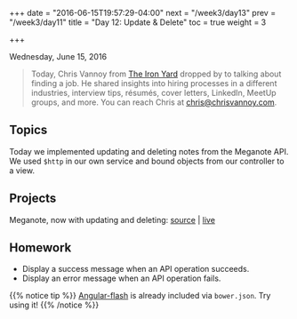 +++
date = "2016-06-15T19:57:29-04:00"
next = "/week3/day13"
prev = "/week3/day11"
title = "Day 12: Update & Delete"
toc = true
weight = 3

+++

<date>Wednesday, June 15, 2016</date>

> Today, Chris Vannoy from [The Iron Yard](https://www.theironyard.com/) dropped by to talking about finding a job. He shared insights into hiring processes in a different industries, interview tips, r&eacute;sum&eacute;s, cover letters, LinkedIn, MeetUp groups, and more. You can reach Chris at chris@chrisvannoy.com.

## Topics

Today we implemented updating and deleting notes from the Meganote API. We used `$http` in our own service and bound objects from our controller to a view.

## Projects

Meganote, now with updating and deleting: [source](https://github.com/xternbootcamp16/meganote/tree/3422d653cacfb02be956b99610bb4af87be6bfa8) | [live](http://bootcamp16.getfretless.com/meganote/#/notes/)

## Homework

* Display a success message when an API operation succeeds.
* Display an error message when an API operation fails.

{{% notice tip %}}
[Angular-flash](http://sachinchoolur.github.io/angular-flash/) is already included via `bower.json`. Try using it!
{{% /notice %}}
